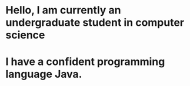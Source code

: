 # Hello, I am currently an undergraduate student in computer science 
# I have a confident programming language Java.
